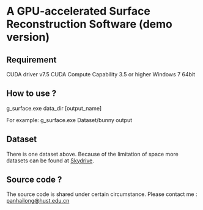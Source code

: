 A GPU-accelerated Surface Reconstruction Software (demo version)
====================================================================
Requirement 
------------------------------------------------
CUDA driver v7.5
CUDA Compute Capability 3.5 or higher
Windows 7 64bit

How to use ?
-----------------------------------------------

g_surface.exe data_dir [output_name]

For example:
g_surface.exe Dataset/bunny output

Dataset
---------------------------------------------------
There is one dataset above. Because of the limitation of space more datasets can be found at [Skydrive](https://onedrive.live.com/redir?resid=A62D85D8BBB1A012!2206&authkey=!AOOf2uN2B2ti1vs&ithint=folder%2czip).

Source code ?
---------------------------------------------------

The source code is shared under certain circumstance.
Please contact me : panhailong@hust.edu.cn